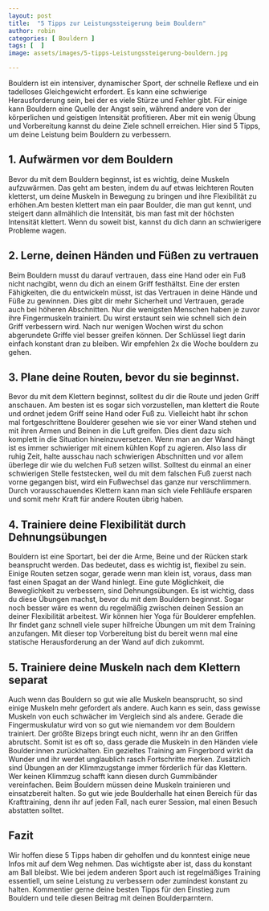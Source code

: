 ```yaml
---
layout: post
title:  "5 Tipps zur Leistungssteigerung beim Bouldern"
author: robin
categories: [ Bouldern ]
tags: [  ]
image: assets/images/5-tipps-Leistungssteigerung-bouldern.jpg

---
```


Bouldern ist ein intensiver, dynamischer Sport, der schnelle Reflexe und ein tadelloses Gleichgewicht erfordert. Es kann eine schwierige Herausforderung sein, bei der es viele Stürze und Fehler gibt. Für einige kann Bouldern eine Quelle der Angst sein, während andere von der körperlichen und geistigen Intensität profitieren. Aber mit ein wenig Übung und Vorbereitung kannst du deine Ziele schnell erreichen. Hier sind 5 Tipps, um deine Leistung beim Bouldern zu verbessern.

## 1. Aufwärmen vor dem Bouldern
Bevor du mit dem Bouldern beginnst, ist es wichtig, deine Muskeln aufzuwärmen. Das geht am besten, indem du auf etwas leichteren Routen kletterst, um deine Muskeln in Bewegung zu bringen und ihre Flexibilität zu erhöhen.Am besten klettert man ein paar Boulder, die man gut kennt, und steigert dann allmählich die Intensität, bis man fast mit der höchsten Intensität klettert. Wenn du soweit bist, kannst du dich dann an schwierigere Probleme wagen.
 
## 2. Lerne, deinen Händen und Füßen zu vertrauen
Beim Bouldern musst du darauf vertrauen, dass eine Hand oder ein Fuß nicht nachgibt, wenn du dich an einem Griff festhältst. Eine der ersten Fähigkeiten, die du entwickeln müsst, ist das Vertrauen in deine Hände und Füße zu gewinnen. Dies gibt dir mehr Sicherheit und Vertrauen, gerade auch bei höheren Abschnitten. Nur die wenigsten Menschen haben je zuvor ihre Fingermuskeln trainiert. Du wirst erstaunt sein wie schnell sich dein Griff verbessern wird. Nach nur wenigen Wochen wirst du schon abgerundete Griffe viel besser greifen können. Der Schlüssel liegt darin einfach konstant dran zu bleiben. Wir empfehlen 2x die Woche bouldern zu gehen.

## 3. Plane deine Routen, bevor du sie beginnst.
Bevor du mit dem Klettern beginnst, solltest du dir die Route und jeden Griff anschauen. Am besten ist es sogar sich vorzustellen, man klettert die Route und ordnet jedem Griff seine Hand oder Fuß zu. Vielleicht habt ihr schon mal fortgeschrittene Boulderer gesehen wie sie vor einer Wand stehen und mit ihren Armen und Beinen in die Luft greifen. Dies dient dazu sich komplett in die Situation hineinzuversetzen. Wenn man an der Wand hängt ist es immer schwieriger mit einem kühlen Kopf zu agieren. Also lass dir ruhig Zeit, halte ausschau nach schwierigen Abschnitten und vor allem überlege dir wie du welchen Fuß setzen willst. Solltest du einmal an einer schwierigen Stelle feststecken, weil du mit dem falschen Fuß zuerst nach vorne gegangen bist, wird ein Fußwechsel das ganze nur verschlimmern. Durch vorausschauendes Klettern kann man sich viele Fehlläufe ersparen und somit mehr Kraft für andere Routen übrig haben.
 
## 4. Trainiere deine Flexibilität durch Dehnungsübungen
Bouldern ist eine Sportart, bei der die Arme, Beine und der Rücken stark beansprucht werden. Das bedeutet, dass es wichtig ist, flexibel zu sein. Einige Routen setzen sogar, gerade wenn man klein ist, voraus, dass man fast einen Spagat an der Wand hinlegt. Eine gute Möglichkeit, die Beweglichkeit zu verbessern, sind Dehnungsübungen. Es ist wichtig, dass du diese Übungen machst, bevor du mit dem Bouldern beginnst. Sogar noch besser wäre es wenn du regelmäßig zwischen deinen Session an deiner Flexibilität arbeitest. Wir können hier Yoga für Boulderer empfehlen. Ihr findet ganz schnell viele super hilfreiche Übungen um mit dem Training anzufangen. Mit dieser top Vorbereitung bist du bereit wenn mal eine statische Herausforderung an der Wand auf dich zukommt.

## 5. Trainiere deine Muskeln nach dem Klettern separat
Auch wenn das Bouldern so gut wie alle Muskeln beansprucht, so sind einige Muskeln mehr gefordert als andere. Auch kann es sein, dass gewisse Muskeln von euch schwächer im Vergleich sind als andere. Gerade die Fingermuskulatur wird von so gut wie niemandem vor dem Bouldern trainiert. Der größte Bizeps bringt euch nicht, wenn ihr an den Griffen abrutscht. Somit ist es oft so, dass gerade die Muskeln in den Händen viele Boulder:innen zurückhalten. Ein gezieltes Training am Fingerbord wirkt da Wunder und ihr werdet unglaublich rasch Fortschritte merken. Zusätzlich sind Übungen an der Klimmzugstange immer förderlich für das Klettern. Wer keinen Klimmzug schafft kann diesen durch Gummibänder vereinfachen. Beim Bouldern müssen deine Muskeln trainieren und einsatzbereit halten. So gut wie jede Boulderhalle hat einen Bereich für das Krafttraining, denn ihr auf jeden Fall, nach eurer Session, mal einen Besuch abstatten solltet.

## Fazit
Wir hoffen diese 5 Tipps haben dir geholfen und du konntest einige neue Infos mit auf dem Weg nehmen. Das wichtigste aber ist, dass du konstant am Ball bleibst. Wie bei jedem anderen Sport auch ist regelmäßiges Training essentiell, um seine Leistung zu verbessern oder zumindest konstant zu halten. 
Kommentier gerne deine besten Tipps für den Einstieg zum Bouldern und teile diesen Beitrag mit deinen Boulderparntern.